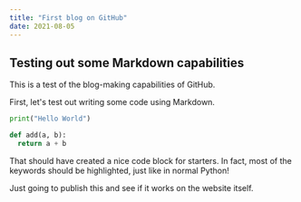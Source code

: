 ```yaml
---
title: "First blog on GitHub"
date: 2021-08-05
---
```


## Testing out some Markdown capabilities
This is a test of the blog-making capabilities of GitHub.

First, let's test out writing some code using Markdown.

```python
print("Hello World")

def add(a, b):
  return a + b
```

That should have created a nice code block for starters. In fact, most of the keywords should be highlighted, just like in normal Python!

Just going to publish this and see if it works on the website itself.
